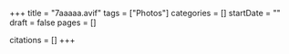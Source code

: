 +++
title = "7aaaaa.avif"
tags = ["Photos"]
categories = []
startDate = ""
draft = false
pages = []

citations = []
+++
